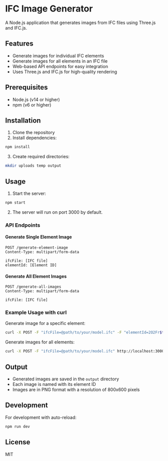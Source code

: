 # IFC Image Generator

A Node.js application that generates images from IFC files using Three.js and IFC.js.

## Features

- Generate images for individual IFC elements
- Generate images for all elements in an IFC file
- Web-based API endpoints for easy integration
- Uses Three.js and IFC.js for high-quality rendering

## Prerequisites

- Node.js (v14 or higher)
- npm (v6 or higher)

## Installation

1. Clone the repository
2. Install dependencies:
```bash
npm install
```

3. Create required directories:
```bash
mkdir uploads temp output
```

## Usage

1. Start the server:
```bash
npm start
```

2. The server will run on port 3000 by default.

### API Endpoints

#### Generate Single Element Image
```http
POST /generate-element-image
Content-Type: multipart/form-data

ifcFile: [IFC file]
elementId: [Element ID]
```

#### Generate All Element Images
```http
POST /generate-all-images
Content-Type: multipart/form-data

ifcFile: [IFC file]
```

### Example Usage with curl

Generate image for a specific element:
```bash
curl -X POST -F "ifcFile=@path/to/your/model.ifc" -F "elementId=2O2Fr$t4X7Zf8NOew3FNrH" http://localhost:3000/generate-element-image
```

Generate images for all elements:
```bash
curl -X POST -F "ifcFile=@path/to/your/model.ifc" http://localhost:3000/generate-all-images
```

## Output

- Generated images are saved in the `output` directory
- Each image is named with its element ID
- Images are in PNG format with a resolution of 800x600 pixels

## Development

For development with auto-reload:
```bash
npm run dev
```

## License

MIT 